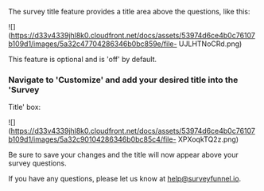 The survey title feature provides a title area above the questions, like this:

![](https://d33v4339jhl8k0.cloudfront.net/docs/assets/53974d6ce4b0c76107b109d1/images/5a32c47704286346b0bc859e/file-
UJLHTNoCRd.png)

This feature is optional and is 'off' by default.

###  Navigate to 'Customize' and add your desired title into the 'Survey
Title' box:

![](https://d33v4339jhl8k0.cloudfront.net/docs/assets/53974d6ce4b0c76107b109d1/images/5a32c90104286346b0bc85c4/file-
XPXoqkTQ2z.png)

Be sure to save your changes and the title will now appear above your survey
questions.

If you have any questions, please let us know at
[help@surveyfunnel.io](mailto:mailto:help@surveyfunnel.io).  

